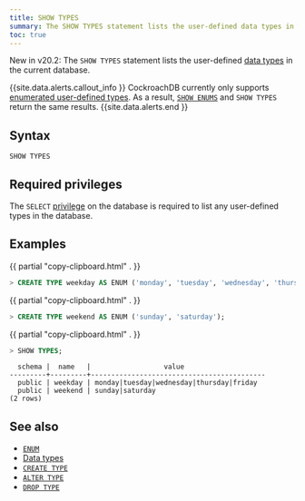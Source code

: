```yaml
---
title: SHOW TYPES
summary: The SHOW TYPES statement lists the user-defined data types in a database.
toc: true
---
```


<span class="version-tag">New in v20.2:</span> The `SHOW TYPES` statement lists the user-defined [data types](data-types.html) in the current database.

{{site.data.alerts.callout_info }}
CockroachDB currently only supports [enumerated user-defined types](enum.html). As a result, [`SHOW ENUMS`](show-enums.html) and `SHOW TYPES` return the same results.
{{site.data.alerts.end }}

## Syntax

~~~
SHOW TYPES
~~~

## Required privileges

The `SELECT` [privilege](authorization.html#assign-privileges) on the database is required to list any user-defined types in the database.

## Examples

{{ partial "copy-clipboard.html" . }}
~~~ sql
> CREATE TYPE weekday AS ENUM ('monday', 'tuesday', 'wednesday', 'thursday', 'friday');
~~~

{{ partial "copy-clipboard.html" . }}
~~~ sql
> CREATE TYPE weekend AS ENUM ('sunday', 'saturday');
~~~

{{ partial "copy-clipboard.html" . }}
~~~ sql
> SHOW TYPES;
~~~

~~~
  schema |  name   |                  value
---------+---------+-------------------------------------------
  public | weekday | monday|tuesday|wednesday|thursday|friday
  public | weekend | sunday|saturday
(2 rows)
~~~


## See also

- [`ENUM`](enum.html)
- [Data types](data-types.html)
- [`CREATE TYPE`](create-type.html)
- [`ALTER TYPE`](alter-type.html)
- [`DROP TYPE`](drop-type.html)
